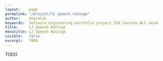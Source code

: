 ```yaml
---
layout:    page
permalink: "/project/l2_speech_ratings"
author:    nkarasch
keywords:  Software Engineering portfolio project ISU iastate WLC second language audio rating speech
title:     L2 Speech Ratings
menutitle: L2 Speech Ratings
visible:   false
excerpt:   TODO
--- 
```


TODO

